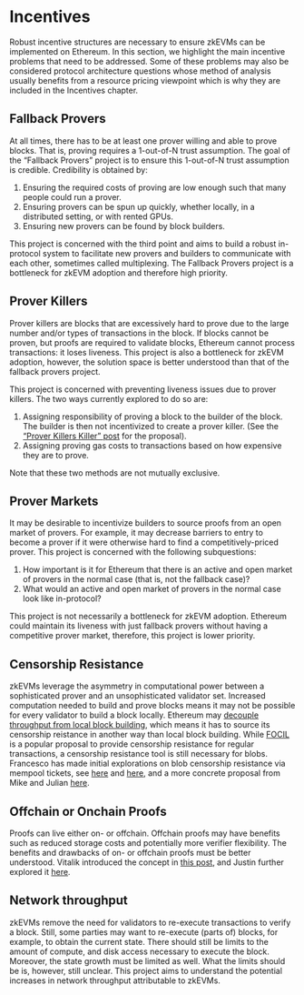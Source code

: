 # Incentives

Robust incentive structures are necessary to ensure zkEVMs can be implemented on Ethereum. In this section, we highlight the main incentive problems that need to be addressed. Some of these problems may also be considered protocol architecture questions whose method of analysis usually benefits from a resource pricing viewpoint which is why they are included in the Incentives chapter.

## Fallback Provers
At all times, there has to be at least one prover willing and able to prove blocks. That is, proving requires a 1-out-of-N trust assumption. The goal of the “Fallback Provers” project is to ensure this 1-out-of-N trust assumption is credible.  Credibility is obtained by:

1. Ensuring the required costs of proving are low enough such that many people could run a prover.
2. Ensuring provers can be spun up quickly, whether locally, in a distributed setting, or with rented GPUs. 
3. Ensuring new provers can be found by block builders.

This project is concerned with the third point and aims to build a robust in-protocol system to facilitate new provers and builders to communicate with each other, sometimes called multiplexing. The Fallback Provers project is a bottleneck for zkEVM adoption and therefore high priority.

## Prover Killers
Prover killers are blocks that are excessively hard to prove due to the large number and/or types of transactions in the block. If blocks cannot be proven, but proofs are required to validate blocks, Ethereum cannot process transactions: it loses liveness. This project is also a bottleneck for zkEVM adoption, however, the solution space is better understood than that of the fallback provers project.

This project is concerned with preventing liveness issues due to prover killers. The two ways currently explored to do so are:

1. Assigning responsibility of proving a block to the builder of the block. The builder is then not incentivized to create a prover killer. (See the [“Prover Killers Killer” post](https://ethresear.ch/t/prover-killers-killer-you-build-it-you-prove-it/22308) for the proposal).
2. Assigning proving gas costs to transactions based on how expensive they are to prove.

Note that these two methods are not mutually exclusive.

## Prover Markets
It may be desirable to incentivize builders to source proofs from an open market of provers. For example, it may decrease barriers to entry to become a prover if it were otherwise hard to find a competitively-priced prover. This project is concerned with the following subquestions:

1. How important is it for Ethereum that there is an active and open market of provers in the normal case (that is, not the fallback case)?
2. What would an active and open market of provers in the normal case look like in-protocol?

This project is not necessarily a bottleneck for zkEVM adoption. Ethereum could maintain its liveness with just fallback provers without having a competitive prover market, therefore, this project is lower priority.

## Censorship Resistance
zkEVMs leverage the asymmetry in computational power between a sophisticated prover and an unsophisticated validator set. Increased computation needed to build and prove blocks means it may not be possible for every validator to build a block locally. Ethereum may [decouple throughput from local block building](https://ethresear.ch/t/decoupling-throughput-from-local-building/22004), which means it has to source its censorship reistance in another way than local block building. While [FOCIL](https://eips.ethereum.org/EIPS/eip-7805) is a popular proposal to provide censorship resistance for regular transactions, a censorship resistance tool is still necessary for blobs. Francesco has made initial explorations on blob censorship resistance via mempool tickets, see [here](https://notes.ethereum.org/7EGS7DVtTAKnqlh9LDEWxQ?view#Multiple-independent-availability-checks) and [here](https://hackmd.io/@fradamt/blob-mempool-tickets), and a more concrete proposal from Mike and Julian [here](https://ethresear.ch/t/on-the-future-of-the-blob-mempool/22613).

## Offchain or Onchain Proofs
Proofs can live either on- or offchain. Offchain proofs may have benefits such as reduced storage costs and potentially more verifier flexibility. The benefits and drawbacks of on- or offchain proofs must be better understood. Vitalik introduced the concept in [this post](https://notes.ethereum.org/@vbuterin/enshrined_zk_evm), and Justin further explored it [here](https://ethresear.ch/t/native-rollups-superpowers-from-l1-execution/21517).

## Network throughput
zkEVMs remove the need for validators to re-execute transactions to verify a block. Still, some parties may want to re-execute (parts of) blocks, for example, to obtain the current state. There should still be limits to the amount of compute, and disk access necessary to execute the block. Moreover, the state growth must be limited as well. What the limits should be is, however, still unclear. This project aims to understand the potential increases in network throughput attributable to zkEVMs.

